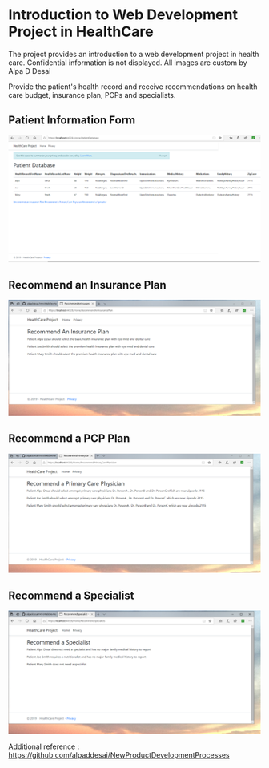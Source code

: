 # Introduction to Web Development Project in HealthCare

The project provides an introduction to a web development project in health care. Confidential information is not displayed. All images are custom by Alpa D Desai 



Provide the patient's health record and receive recommendations on health care budget, insurance plan, PCPs and specialists.

## Patient Information Form
![image](PatientDatabaseInformation.png)

## Recommend an Insurance Plan
![image](RecommendAnInsurancePlanForPatient.png)

## Recommend a PCP Plan
![image](RecommendAPCPAPatient.png)

## Recommend a Specialist
![image](RecommendASpecialistForPatient.png)

Additional reference : https://github.com/alpaddesai/NewProductDevelopmentProcesses
